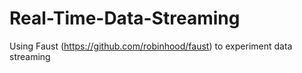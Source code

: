 # Real-Time-Data-Streaming
Using Faust (https://github.com/robinhood/faust) to experiment data streaming 
